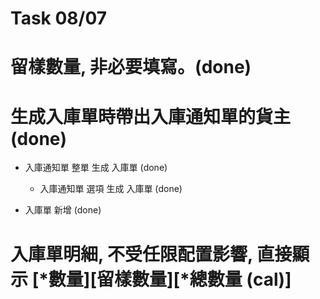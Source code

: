 # Task 08/07

# 留樣數量, 非必要填寫。(done) 

# 生成入庫單時帶出入庫通知單的貨主  (done) 
  * 入庫通知單 整單 生成 入庫單 (done) 
    * 入庫通知單 選項 生成 入庫單 (done) 
  
  * 入庫單 新增 (done)

# 入庫單明細, 不受任限配置影響, 直接顯示 [*數量][留樣數量][*總數量 (cal)]
